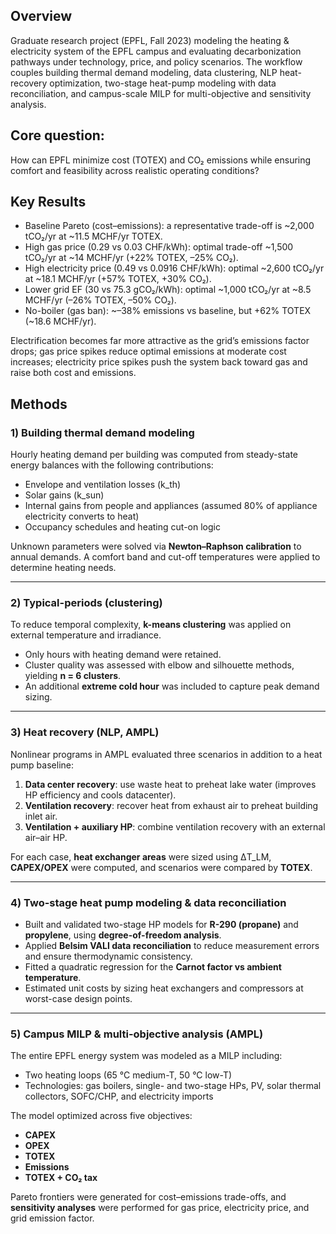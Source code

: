 ## Overview

Graduate research project (EPFL, Fall 2023) modeling the heating & electricity system of the EPFL campus and evaluating decarbonization pathways under technology, price, and policy scenarios. The workflow couples building thermal demand modeling, data clustering, NLP heat-recovery optimization, two-stage heat-pump modeling with data reconciliation, and campus-scale MILP for multi-objective and sensitivity analysis. 

## Core question: 

How can EPFL minimize cost (TOTEX) and CO₂ emissions while ensuring comfort and feasibility across realistic operating conditions?

## Key Results 

* Baseline Pareto (cost–emissions): a representative trade-off is ~2,000 tCO₂/yr at ~11.5 MCHF/yr TOTEX.
* High gas price (0.29 vs 0.03 CHF/kWh): optimal trade-off ~1,500 tCO₂/yr at ~14 MCHF/yr (+22% TOTEX, –25% CO₂).
* High electricity price (0.49 vs 0.0916 CHF/kWh): optimal ~2,600 tCO₂/yr at ~18.1 MCHF/yr (+57% TOTEX, +30% CO₂).
* Lower grid EF (30 vs 75.3 gCO₂/kWh): optimal ~1,000 tCO₂/yr at ~8.5 MCHF/yr (–26% TOTEX, –50% CO₂).
* No-boiler (gas ban): ~–38% emissions vs baseline, but +62% TOTEX (~18.6 MCHF/yr).

Electrification becomes far more attractive as the grid’s emissions factor drops; gas price spikes reduce optimal emissions at moderate cost increases; electricity price spikes push the system back toward gas and raise both cost and emissions.


## Methods

### 1) Building thermal demand modeling  
Hourly heating demand per building was computed from steady-state energy balances with the following contributions:  
- Envelope and ventilation losses (k_th)  
- Solar gains (k_sun)  
- Internal gains from people and appliances (assumed 80% of appliance electricity converts to heat)  
- Occupancy schedules and heating cut-on logic  

Unknown parameters were solved via **Newton–Raphson calibration** to annual demands. A comfort band and cut-off temperatures were applied to determine heating needs.

---

### 2) Typical-periods (clustering)  
To reduce temporal complexity, **k-means clustering** was applied on external temperature and irradiance.  
- Only hours with heating demand were retained.  
- Cluster quality was assessed with elbow and silhouette methods, yielding **n = 6 clusters**.  
- An additional **extreme cold hour** was included to capture peak demand sizing.

---

### 3) Heat recovery (NLP, AMPL)  
Nonlinear programs in AMPL evaluated three scenarios in addition to a heat pump baseline:  
1. **Data center recovery**: use waste heat to preheat lake water (improves HP efficiency and cools datacenter).  
2. **Ventilation recovery**: recover heat from exhaust air to preheat building inlet air.  
3. **Ventilation + auxiliary HP**: combine ventilation recovery with an external air–air HP.  

For each case, **heat exchanger areas** were sized using ΔT_LM, **CAPEX/OPEX** were computed, and scenarios were compared by **TOTEX**.

---

### 4) Two-stage heat pump modeling & data reconciliation  
- Built and validated two-stage HP models for **R-290 (propane)** and **propylene**, using **degree-of-freedom analysis**.  
- Applied **Belsim VALI data reconciliation** to reduce measurement errors and ensure thermodynamic consistency.  
- Fitted a quadratic regression for the **Carnot factor vs ambient temperature**.  
- Estimated unit costs by sizing heat exchangers and compressors at worst-case design points.

---

### 5) Campus MILP & multi-objective analysis (AMPL)  
The entire EPFL energy system was modeled as a MILP including:  
- Two heating loops (65 °C medium-T, 50 °C low-T)  
- Technologies: gas boilers, single- and two-stage HPs, PV, solar thermal collectors, SOFC/CHP, and electricity imports  

The model optimized across five objectives:  
- **CAPEX**  
- **OPEX**  
- **TOTEX**  
- **Emissions**  
- **TOTEX + CO₂ tax**  

Pareto frontiers were generated for cost–emissions trade-offs, and **sensitivity analyses** were performed for gas price, electricity price, and grid emission factor.

